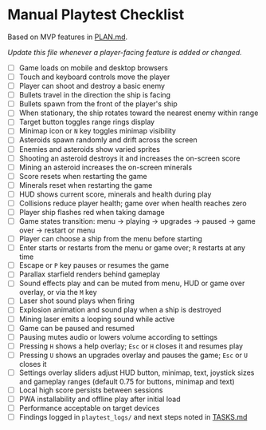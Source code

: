 # Manual Playtest Checklist

Based on MVP features in [PLAN.md](PLAN.md).

_Update this file whenever a player-facing feature is added or changed._

- [ ] Game loads on mobile and desktop browsers
- [ ] Touch and keyboard controls move the player
- [ ] Player can shoot and destroy a basic enemy
- [ ] Bullets travel in the direction the ship is facing
- [ ] Bullets spawn from the front of the player's ship
- [ ] When stationary, the ship rotates toward the nearest enemy within range
- [ ] Target button toggles range rings display
- [ ] Minimap icon or `N` key toggles minimap visibility
- [ ] Asteroids spawn randomly and drift across the screen
- [ ] Enemies and asteroids show varied sprites
- [ ] Shooting an asteroid destroys it and increases the on-screen score
- [ ] Mining an asteroid increases the on-screen minerals
- [ ] Score resets when restarting the game
- [ ] Minerals reset when restarting the game
- [ ] HUD shows current score, minerals and health during play
- [ ] Collisions reduce player health; game over when health reaches zero
- [ ] Player ship flashes red when taking damage
- [ ] Game states transition: menu → playing → upgrades → paused → game over
      → restart or menu
- [ ] Player can choose a ship from the menu before starting
- [ ] Enter starts or restarts from the menu or game over; `R` restarts at any time
- [ ] Escape or `P` key pauses or resumes the game
- [ ] Parallax starfield renders behind gameplay
- [ ] Sound effects play and can be muted from menu, HUD or game over overlay,
      or via the `M` key
- [ ] Laser shot sound plays when firing
- [ ] Explosion animation and sound play when a ship is destroyed
- [ ] Mining laser emits a looping sound while active
- [ ] Game can be paused and resumed
- [ ] Pausing mutes audio or lowers volume according to settings
- [ ] Pressing `H` shows a help overlay; `Esc` or `H` closes it and resumes play
- [ ] Pressing `U` shows an upgrades overlay and pauses the game; `Esc` or `U`
      closes it
- [ ] Settings overlay sliders adjust HUD button, minimap, text, joystick sizes
      and gameplay ranges (default 0.75 for buttons, minimap and text)
- [ ] Local high score persists between sessions
- [ ] PWA installability and offline play after initial load
- [ ] Performance acceptable on target devices
- [ ] Findings logged in `playtest_logs/` and next steps noted in [TASKS.md](TASKS.md)
